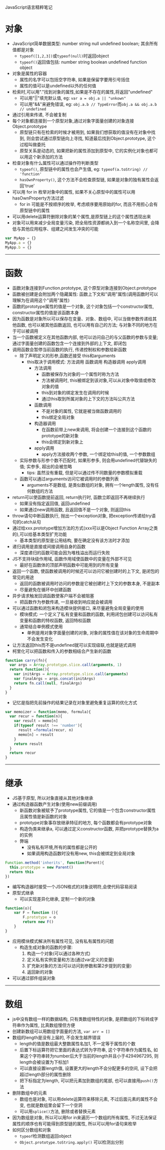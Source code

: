 JavaScript语言精粹笔记

# 对象

* JavaScript简单数据类型: number string null undefined boolean; 其余所有值都是对象
  * `typeof([1,2,3])`或`typeof(null)`时返回object
  * `typeof()`返回值包括: number string boolean undefined function object
* 对象是属性的容器
  * 属性的名字可以包括空字符串, 如果是保留字要用引号括住
  * 属性的值可以是undefined以外的任何值
* 检索时,可以用"."找到对象的属性,如果是不存在的属性,将返回"undefined"
  * 可以用"||"填充默认值, eg: `var a = obj.a || "unkown"`
  * 可以用"&&"来避免错误, eg: `obj.a.b // TypeError`而`obj.a && obj.a.b // undefined`
* 通过引用来传递, 不会被复制
* 每个对象都连接到一个原型对象,通过对象字面量创建的对象连接Object.prototype
  * 原型链只有在检索的时候才被用到, 如果我们想获取的值没有在对象中找到, 则会尝试通过原型链向上寻找, 知道最后找到Object.prototype, 这个过程叫做委托
  * 原型关系是动态的, 如果把新的属性添加到原型中, 它的实例化对象也都可以用这个新添加的方法
* 检查对象有什么属性可以通过操作符判断类型
  * `typeof()`, 原型链中的属性也会产生值, eg: `typeof(a.toString) // 'function'`
  * `hasOwnProperty()`, 这个方法不会检查原型链, 如果是对象的独有属性会返回'true'
* 可以用 for in 枚举对象中的属性, 如果不关心原型中的属性可以用hasOwnProperty方法过滤
  * for in 可能是不按顺序的枚举, 考虑顺序要用原始的for, 而且不用担心会有原型链中的属性 
* 可以用delete运算符删除对象的某个属性,是原型链上的这个属性透现出来
* 对象可以用来减少全局变量污染, 把全局性资源都纳入到一个名称空间里, 会降低与其他应用程序、组建之间发生冲突的可能
  
```js
var MyApp = {}
MyApp.a = {}
MyApp.b = {}
```

-------

# 函数

* 函数对象连接到Function.prototype, 这个原型对象连接到Object.prototype
* 函数被创建是会附加两个隐藏属性: 函数上下文和"调用"属性(调用函数时可以理解为在调用这个"调用"属性)
* 函数的prototype属性的值是一个对象, 这个对象包括一个constructor属性, constructor属性的值是该函数本身
* 因为函数是对象所以可以保存在变量、对象、数组中, 可以当做参数传递给其他函数, 也可以被其他函数返回, 也可以用有自己的方法; 与对象不同的地方在于可以被调用
* 当一个函数被定义在其他函数内部, 他可以访问自己的与父函数的参数与变量; 通过字面量创建的函数包含一个连接到外部的上下文, 即闭包
* 调用函数会暂停当前函数的执行, 传递控制权和参数给新函数
  * 除了声明定义的形参,函数还接受 this和arguments
    * this取决于调用模式: 方法调用 函数调用 构造器调用 apply调用
      * 方法调用
        * 函数被保存为对象的一个属性时称为方法
        * 方法被调用时, this被绑定到该对象,可以从对象中取值或修改对象的值
        * this到对象的绑定发生在调用的时候
        * 通过this取到所属对象的上下文的方法叫公共方法
      * 函数调用
        * 不是对象的属性, 它就是被当做函数调用的
        * this绑定全局对象
      * 构造器调用
        * 在函数前带上new来调用, 将会创建一个连接到这个函数的prototype的新对象
        * this会绑定到新对象上
      * apply调用
        * apply方法接收两个参数, 一个绑定给this的值, 一个参数数组 
  * 实际参数与形参个数不匹配时, 如果形参多, 则会用undefined代替缺失的值; 实参多, 超出的会被忽略
    * tips: 虽然没有重载, 但是可以通过传不同数量的参数模拟重载
  * 函数可以通过arguments访问它被调用时的参数列表
    * arguments不是数组, 是类似数组的对象, 拥有一个length属性, 没有任何数组的方法
* return可以使函数提前返回, return执行时, 函数立即返回不再继续执行
  * 如果没有指定返回值, 返回undefined
  * 如果通过new调用函数, 且返回值不是一个对象, 则返回this
* throw语句中断函数执行, 抛出一个exception对象, 把exception传递给try语句的catch从句
* 通过给xxx.prototype增加方法的方式(xxx可以是Object Function Array之类的),可以给基本类型扩充功能
  * 基本类型的原型是公用结构, 要在确定没有该方法时才添加
* 递归调用是直接或间接调用自身的函数
  * 深度递归的函数可能会因为堆栈溢出而运行失败
* JS不支持块级作用域, 函数作用域使函数中的变量在外部不可见
  * 最好在函数体的顶部声明函数中可能用到的所有变量
* 返回一个函数, 使函数被调用的时候还可以访问它被创建时的上下文, 是闭包的常见的用途
  * 返回的函数被调用时访问的参数是它被创建时上下文的参数本身, 不是副本
  * 尽量避免在循环中创建函数
* 异步请求触发回调函数使客户端不会被阻塞
  * 把函数作为参数传递, 一旦接收到响应就会被调用
* 可以通过函数和闭包来构造模块提供接口, 来尽量避免全局变量的使用
  * 模块模式: 一个定义了私有变量和函数的函数, 利用闭包创建可以访问私有变量和函数的特权函数, 返回特权函数
  * 通常结合单例模式使用
    * 单例是用对象字面量创建的对象, 对象的属性值在该对象的生命周期中不会发生变化
* 让方法返回this而不是undefined就可以实现级联,也就是链式调用
* 柯里化可以把函数和传入的参数相结合产生新的函数

```js
function carry(fn){
  var args = Array.prototype.slice.call(arguments, 1)
  return function(){
    var initArgs = Array.prototype.slice.call(arguments)
    var finalArgs = args.concat(initArgs)
    return fn.call(null, finalArgs)
  }
}
```

* 记忆是指把先前操作的结果记录在对象里避免重复运算的优化方式

```js
var memoizer = function(memo, formula){
  var recur = function(n){
    var result = memo[n]
    if(typeof result !== 'number'){
      result =formula(recur, n)
      memo[n] = result
    }
    return result
  }
  return recur
}
```

-------

# 继承

* JS基于原型, 所以对象直接从其他对象继承
* 通过构造器函数产生对象(使用new前缀调用)
  * 新函数对象被赋予了prototype属性, 它的值是一个包含constructor属性且属性值是新函数的对象
  * prototype对象事存放继承特征的地方, 每个函数都会有prototype对象
  * 构造伪类来继承a, 可以通过定义constructor函数, 并把prototype替换为a的实例
  * 弊端
    * 没有私有环境,所有的属性都是公开的
    * 如果调用构造函数时没有用new, this会被绑定到全局对象

```js
Function.method('inherits', function(Parent){
  this.prototype = new Parent()
  return this
})
``` 

* 编写构造器时接受一个JSON格式的对象说明符,会使代码容易阅读
* 原型式继承 
  * 可以实现差异化继承, 定制一个新的对象 	
```js
function(o){
	var F = function (){
		F.prototype = o
		return new F()
	} 
}
```
* 应用模块模式解决所有属性可见, 没有私有属性的问题
  * 构造生成对象的函数的步骤:
    1. 构造一个对象(可以通过各种方式) 
    2. 定义私有实例变量和方法(通过var定义的变量)
    3. 扩充新对象的方法(可以访问到参数和第2步提到的变量)
    4. 返回新的对象
* 可以通过部件组装对象

------

# 数组

* js中没有数组一样的数据结构, 只有类数组特性的对象, 是把数组的下标转成字符串作为属性, 比真数组慢但方便
* 创建新数组可以用数组字面量的方法, `var arr = []`
* 数组的length是没有上届的, 不会发生越界错误
  * length的值是数组最大整数属性名加1, 不一定等于属性的个数
  * 后置下标运算符把它里面的表达式转为字符串, 这个字符串作为属性名, 如果这个字符串转为number后大于当前的length并且小于4294967295, 则length会被设置为下标加1
  * 可以直接设置length值, 设置更大的length不会分配更多的空间, 设下会把超过length部分的属性删除
  * 把下标指定为length, 可以把元素加到数组的尾部, 也可以直接用`push()`方法
* 删除数组中的元素
  * 数组也是对象, 可以用delete运算符来移除元素, 不过后面元素的属性不会变, 也就是数组里会留下一个空洞
  * 可以用`splice()`方法, 删除或者替换元素
* 因为数组是对象, 所以可以用for in来遍历一个数组的所有属性, 不过无法保证属性的顺序也有可能得到原型链的属性, 所以可以用for语句来枚举
* 如何区分数组和对象
  * `typeof`检测数组返回object
  * `Object.prototype.toString.apply()` 可以检测出分别

